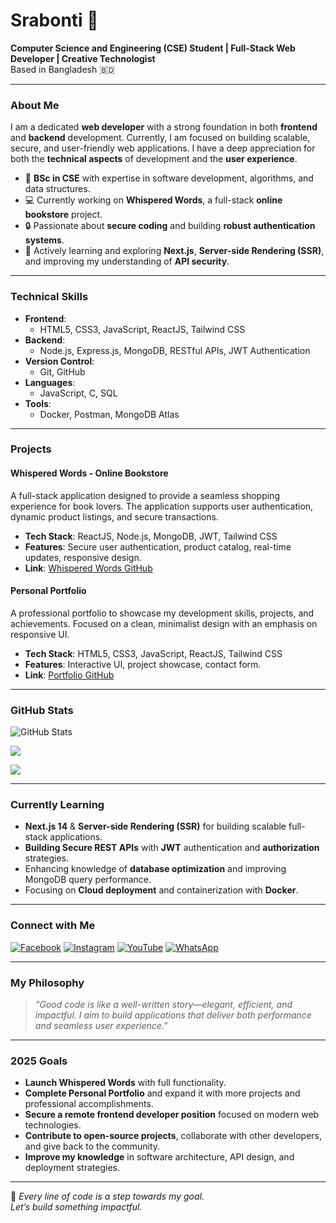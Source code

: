 # Srabonti 👑  
**Computer Science and Engineering (CSE) Student | Full-Stack Web Developer | Creative Technologist**  
Based in Bangladesh 🇧🇩

---

### About Me

I am a dedicated **web developer** with a strong foundation in both **frontend** and **backend** development. Currently, I am focused on building scalable, secure, and user-friendly web applications. I have a deep appreciation for both the **technical aspects** of development and the **user experience**.

- 🧠 **BSc in CSE** with expertise in software development, algorithms, and data structures.
- 💻 Currently working on **Whispered Words**, a full-stack **online bookstore** project.
- 🔒 Passionate about **secure coding** and building **robust authentication systems**.
- 🌱 Actively learning and exploring **Next.js**, **Server-side Rendering (SSR)**, and improving my understanding of **API security**.

---

### Technical Skills

- **Frontend**:  
  - HTML5, CSS3, JavaScript, ReactJS, Tailwind CSS
- **Backend**:  
  - Node.js, Express.js, MongoDB, RESTful APIs, JWT Authentication
- **Version Control**:  
  - Git, GitHub
- **Languages**:  
  - JavaScript, C, SQL
- **Tools**:  
  - Docker, Postman, MongoDB Atlas

---

### Projects

#### **Whispered Words - Online Bookstore**
A full-stack application designed to provide a seamless shopping experience for book lovers. The application supports user authentication, dynamic product listings, and secure transactions.

- **Tech Stack**: ReactJS, Node.js, MongoDB, JWT, Tailwind CSS
- **Features**: Secure user authentication, product catalog, real-time updates, responsive design.
- **Link**: [Whispered Words GitHub](#)

#### **Personal Portfolio**
A professional portfolio to showcase my development skills, projects, and achievements. Focused on a clean, minimalist design with an emphasis on responsive UI.

- **Tech Stack**: HTML5, CSS3, JavaScript, ReactJS, Tailwind CSS
- **Features**: Interactive UI, project showcase, contact form.
- **Link**: [Portfolio GitHub](#)

---

### GitHub Stats

<p align="left">
  <img src="https://github-readme-stats.vercel.app/api?username=srabontitalukdar03&show_icons=true&theme=tokyonight&border_radius=10" alt="GitHub Stats"/>
</p>

<p align="left">
  <img src="https://github-readme-stats.vercel.app/api/top-langs/?username=srabontitalukdar03&layout=compact&theme=tokyonight&border_radius=10"/>
</p>

<p align="left">
  <img src="https://github-readme-streak-stats.herokuapp.com/?user=srabontitalukdar03&theme=tokyonight&border_radius=10"/>
</p>

---

### Currently Learning

- **Next.js 14** & **Server-side Rendering (SSR)** for building scalable full-stack applications.
- **Building Secure REST APIs** with **JWT** authentication and **authorization** strategies.
- Enhancing knowledge of **database optimization** and improving MongoDB query performance.
- Focusing on **Cloud deployment** and containerization with **Docker**.

---

### Connect with Me

<p align="left">
  <a href="https://facebook.com/srabonti.talukdar03" target="_blank"><img src="https://img.icons8.com/color/48/facebook.png" alt="Facebook"/></a>
  <a href="https://instagram.com/srabonti_talukdar03" target="_blank"><img src="https://img.icons8.com/color/48/instagram-new.png" alt="Instagram"/></a>
  <a href="https://youtube.com/@srabontitalukdar03" target="_blank"><img src="https://img.icons8.com/color/48/youtube-play.png" alt="YouTube"/></a>
  <a href="https://wa.me/8801724394274" target="_blank"><img src="https://img.icons8.com/color/48/whatsapp.png" alt="WhatsApp"/></a>
</p>

---

### My Philosophy

> *“Good code is like a well-written story—elegant, efficient, and impactful. I aim to build applications that deliver both performance and seamless user experience.”*

---

### 2025 Goals

- **Launch Whispered Words** with full functionality.
- **Complete Personal Portfolio** and expand it with more projects and professional accomplishments.
- **Secure a remote frontend developer position** focused on modern web technologies.
- **Contribute to open-source projects**, collaborate with other developers, and give back to the community.
- **Improve my knowledge** in software architecture, API design, and deployment strategies.

---

🖤 *Every line of code is a step towards my goal.*  
*Let’s build something impactful.*  
